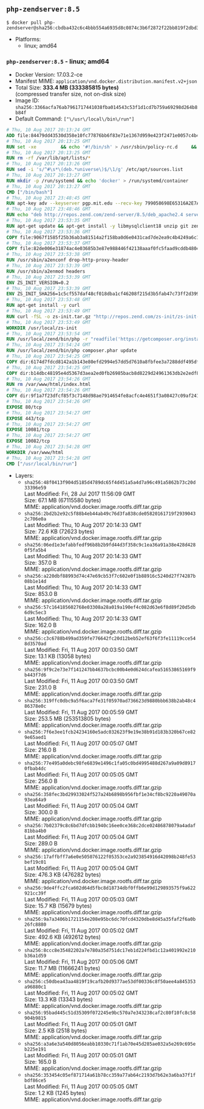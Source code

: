 ## `php-zendserver:8.5`

```console
$ docker pull php-zendserver@sha256:cbdba432c6c4bbb554a6935d8c0874c3b6f2872f22bb819f2dbd3e8b2e39ed04
```

-	Platforms:
	-	linux; amd64

### `php-zendserver:8.5` - linux; amd64

-	Docker Version: 17.03.2-ce
-	Manifest MIME: `application/vnd.docker.distribution.manifest.v2+json`
-	Total Size: **333.4 MB (333385815 bytes)**  
	(compressed transfer size, not on-disk size)
-	Image ID: `sha256:3366acfa76ab7961717441038fba014543c53f1d1cd7b759a69298d264b8b84f`
-	Default Command: `["\/usr\/local\/bin\/run"]`

```dockerfile
# Thu, 10 Aug 2017 20:13:24 GMT
ADD file:84479dd43530d358e10fc77876bb6f83e71e1367d959e423f2471e0057c4b424 in / 
# Thu, 10 Aug 2017 20:13:25 GMT
RUN set -xe 		&& echo '#!/bin/sh' > /usr/sbin/policy-rc.d 	&& echo 'exit 101' >> /usr/sbin/policy-rc.d 	&& chmod +x /usr/sbin/policy-rc.d 		&& dpkg-divert --local --rename --add /sbin/initctl 	&& cp -a /usr/sbin/policy-rc.d /sbin/initctl 	&& sed -i 's/^exit.*/exit 0/' /sbin/initctl 		&& echo 'force-unsafe-io' > /etc/dpkg/dpkg.cfg.d/docker-apt-speedup 		&& echo 'DPkg::Post-Invoke { "rm -f /var/cache/apt/archives/*.deb /var/cache/apt/archives/partial/*.deb /var/cache/apt/*.bin || true"; };' > /etc/apt/apt.conf.d/docker-clean 	&& echo 'APT::Update::Post-Invoke { "rm -f /var/cache/apt/archives/*.deb /var/cache/apt/archives/partial/*.deb /var/cache/apt/*.bin || true"; };' >> /etc/apt/apt.conf.d/docker-clean 	&& echo 'Dir::Cache::pkgcache ""; Dir::Cache::srcpkgcache "";' >> /etc/apt/apt.conf.d/docker-clean 		&& echo 'Acquire::Languages "none";' > /etc/apt/apt.conf.d/docker-no-languages 		&& echo 'Acquire::GzipIndexes "true"; Acquire::CompressionTypes::Order:: "gz";' > /etc/apt/apt.conf.d/docker-gzip-indexes 		&& echo 'Apt::AutoRemove::SuggestsImportant "false";' > /etc/apt/apt.conf.d/docker-autoremove-suggests
# Thu, 10 Aug 2017 20:13:25 GMT
RUN rm -rf /var/lib/apt/lists/*
# Thu, 10 Aug 2017 20:13:26 GMT
RUN sed -i 's/^#\s*\(deb.*universe\)$/\1/g' /etc/apt/sources.list
# Thu, 10 Aug 2017 20:13:27 GMT
RUN mkdir -p /run/systemd && echo 'docker' > /run/systemd/container
# Thu, 10 Aug 2017 20:13:27 GMT
CMD ["/bin/bash"]
# Thu, 10 Aug 2017 23:48:45 GMT
RUN apt-key adv --keyserver pgp.mit.edu --recv-key 799058698E65316A2E7A4FF42EAE1437F7D2C623
# Thu, 10 Aug 2017 23:48:46 GMT
RUN echo "deb http://repos.zend.com/zend-server/8.5/deb_apache2.4 server non-free" >> /etc/apt/sources.list.d/zend-server.list
# Thu, 10 Aug 2017 23:53:35 GMT
RUN apt-get update && apt-get install -y libmysqlclient18 unzip git zend-server-php-5.6 && /usr/local/zend/bin/zendctl.sh stop
# Thu, 10 Aug 2017 23:53:36 GMT
COPY file:9067f1585f25b36ab3a81514a2f158ba0d6e0431cad7de2ea9c4b4249a6c134f in /etc/ 
# Thu, 10 Aug 2017 23:53:37 GMT
COPY file:82de006e31874ac4e03685b3e87e988446f42138aaaf0fc5faad9cddb48040ba in /etc/apache2/conf-available 
# Thu, 10 Aug 2017 23:53:38 GMT
RUN /usr/sbin/a2enconf drop-http-proxy-header
# Thu, 10 Aug 2017 23:53:39 GMT
RUN /usr/sbin/a2enmod headers
# Thu, 10 Aug 2017 23:53:39 GMT
ENV ZS_INIT_VERSION=0.2
# Thu, 10 Aug 2017 23:53:39 GMT
ENV ZS_INIT_SHA256=1c5cf557daf48cf018dba1cf46208f215d3b5fab47c73ff2d39988581ebd6932
# Thu, 10 Aug 2017 23:53:48 GMT
RUN apt-get install -y curl
# Thu, 10 Aug 2017 23:53:49 GMT
RUN curl -fSL -o zs-init.tar.gz "http://repos.zend.com/zs-init/zs-init-docker-${ZS_INIT_VERSION}.tar.gz"     && echo "${ZS_INIT_SHA256} *zs-init.tar.gz" | sha256sum -c -     && mkdir /usr/local/zs-init     && tar xzf zs-init.tar.gz --strip-components=1 -C /usr/local/zs-init     && rm zs-init.tar.gz
# Thu, 10 Aug 2017 23:53:49 GMT
WORKDIR /usr/local/zs-init
# Thu, 10 Aug 2017 23:53:54 GMT
RUN /usr/local/zend/bin/php -r "readfile('https://getcomposer.org/installer');" | /usr/local/zend/bin/php
# Thu, 10 Aug 2017 23:54:24 GMT
RUN /usr/local/zend/bin/php composer.phar update
# Thu, 10 Aug 2017 23:54:25 GMT
COPY dir:6174d7fdcd8142a1b143e80efd2994e57dd5d7610a8fbfee3a7288ddf495dfdf in /usr/local/bin 
# Thu, 10 Aug 2017 23:54:25 GMT
COPY dir:b14dbc48195e4d5367d3aea2ed0fb26985bacb8d8229d24961363db2e2edf8f0 in /usr/local/zend/var/plugins/ 
# Thu, 10 Aug 2017 23:54:26 GMT
RUN rm /var/www/html/index.html
# Thu, 10 Aug 2017 23:54:26 GMT
COPY dir:9f1a7f23dfcf85f3c7148d98ae7914654fe8acfc4e4651f3a08427c09af24198 in /var/www/html 
# Thu, 10 Aug 2017 23:54:26 GMT
EXPOSE 80/tcp
# Thu, 10 Aug 2017 23:54:27 GMT
EXPOSE 443/tcp
# Thu, 10 Aug 2017 23:54:27 GMT
EXPOSE 10081/tcp
# Thu, 10 Aug 2017 23:54:27 GMT
EXPOSE 10082/tcp
# Thu, 10 Aug 2017 23:54:28 GMT
WORKDIR /var/www/html
# Thu, 10 Aug 2017 23:54:28 GMT
CMD ["/usr/local/bin/run"]
```

-	Layers:
	-	`sha256:48f0413f904d5185d4789dc65f4d451a5a4d7a96c491a5862b73c20d33396e59`  
		Last Modified: Fri, 28 Jul 2017 11:56:09 GMT  
		Size: 67.1 MB (67115580 bytes)  
		MIME: application/vnd.docker.image.rootfs.diff.tar.gzip
	-	`sha256:2bd2b2e92c5f88b4eb44ab49c76d3fa838cde05820161719f29390432c706e0a`  
		Last Modified: Thu, 10 Aug 2017 20:14:33 GMT  
		Size: 72.6 KB (72623 bytes)  
		MIME: application/vnd.docker.image.rootfs.diff.tar.gzip
	-	`sha256:06ed1e3efabbfedf96b8b2b9fd44d3f358c9c1ea36a91a38e428d4280f5fa5b4`  
		Last Modified: Thu, 10 Aug 2017 20:14:33 GMT  
		Size: 357.0 B  
		MIME: application/vnd.docker.image.rootfs.diff.tar.gzip
	-	`sha256:a220dbf88993d74c47e69cb53f7c602e0f1b88916c5240d27f74287b08b1e14d`  
		Last Modified: Thu, 10 Aug 2017 20:14:33 GMT  
		Size: 853.0 B  
		MIME: application/vnd.docker.image.rootfs.diff.tar.gzip
	-	`sha256:57c164185602768e03308a28a019a190ef4c082d63e6f8d89f20d5db6d9c5ec3`  
		Last Modified: Thu, 10 Aug 2017 20:14:33 GMT  
		Size: 162.0 B  
		MIME: application/vnd.docker.image.rootfs.diff.tar.gzip
	-	`sha256:c3c6788b499ad359fe776642fc20d12beb52ef63f6f3fe11119cce548d3570ad`  
		Last Modified: Fri, 11 Aug 2017 00:03:50 GMT  
		Size: 13.1 KB (13058 bytes)  
		MIME: application/vnd.docker.image.rootfs.diff.tar.gzip
	-	`sha256:9f9c2e73e7f141247bb4637bcbc00b4e0d624dcafea51653865169f9b443f7d6`  
		Last Modified: Fri, 11 Aug 2017 00:03:50 GMT  
		Size: 231.0 B  
		MIME: application/vnd.docker.image.rootfs.diff.tar.gzip
	-	`sha256:319ffc0dbc9a5f6aca7fe31f05970ad736623d9880bbb638b2ab48c486378e0c`  
		Last Modified: Fri, 11 Aug 2017 00:05:59 GMT  
		Size: 253.5 MB (253513805 bytes)  
		MIME: application/vnd.docker.image.rootfs.diff.tar.gzip
	-	`sha256:7f6e3ee1fcb24234160e5adc032623f9e19e38b91d183b320b67ce829e65aed1`  
		Last Modified: Fri, 11 Aug 2017 00:05:07 GMT  
		Size: 216.0 B  
		MIME: application/vnd.docker.image.rootfs.diff.tar.gzip
	-	`sha256:77e495a0debc98fe6839e1496c1fa05c0bd4995488d267a9a09d89170fbab4dc`  
		Last Modified: Fri, 11 Aug 2017 00:05:05 GMT  
		Size: 256.0 B  
		MIME: application/vnd.docker.image.rootfs.diff.tar.gzip
	-	`sha256:358fec3bd29933024f527a24b6898b956fbf1e34cf8bc9220a49070a93ea64a9`  
		Last Modified: Fri, 11 Aug 2017 00:05:04 GMT  
		Size: 300.0 B  
		MIME: application/vnd.docker.image.rootfs.diff.tar.gzip
	-	`sha256:7b02379c8c6bd7dfcbb1940c16ee0ce368c2dce02486878079a4adaf81bba4b0`  
		Last Modified: Fri, 11 Aug 2017 00:05:04 GMT  
		Size: 289.0 B  
		MIME: application/vnd.docker.image.rootfs.diff.tar.gzip
	-	`sha256:17affbff7a6e0e505076122f05353ce2a923854916d42098b248fe53bef19c01`  
		Last Modified: Fri, 11 Aug 2017 00:05:04 GMT  
		Size: 476.3 KB (476282 bytes)  
		MIME: application/vnd.docker.image.rootfs.diff.tar.gzip
	-	`sha256:9de4ffc2fca602d64d5fbc8d18734dbf0ffb6e99d129893575f9a622921cc39f`  
		Last Modified: Fri, 11 Aug 2017 00:05:03 GMT  
		Size: 15.7 KB (15679 bytes)  
		MIME: application/vnd.docker.image.rootfs.diff.tar.gzip
	-	`sha256:9a7a3406b1721154e208e95bc6dc70fcd4320dbe8d45a35faf2f6a0b26fc8880`  
		Last Modified: Fri, 11 Aug 2017 00:05:02 GMT  
		Size: 492.6 KB (492612 bytes)  
		MIME: application/vnd.docker.image.rootfs.diff.tar.gzip
	-	`sha256:8ccc8e35482202a7e780a35d751dc17eb1d224fbd1c12a401992e210b36a1d59`  
		Last Modified: Fri, 11 Aug 2017 00:05:06 GMT  
		Size: 11.7 MB (11666241 bytes)  
		MIME: application/vnd.docker.image.rootfs.diff.tar.gzip
	-	`sha256:c50dbea43aa4819f19cafb20d9377ae53df00336c8f50aee4a845353a96880c1`  
		Last Modified: Fri, 11 Aug 2017 00:05:02 GMT  
		Size: 13.3 KB (13343 bytes)  
		MIME: application/vnd.docker.image.rootfs.diff.tar.gzip
	-	`sha256:95bad445c51d35309f072245e9bc570a7e343238caf2c80f10fc8c58904b9815`  
		Last Modified: Fri, 11 Aug 2017 00:05:01 GMT  
		Size: 2.5 KB (2518 bytes)  
		MIME: application/vnd.docker.image.rootfs.diff.tar.gzip
	-	`sha256:a3a6e3a540d8056eabb10330c71f1ab70e45d285ae032a5e269c695eb225e191`  
		Last Modified: Fri, 11 Aug 2017 00:05:01 GMT  
		Size: 165.0 B  
		MIME: application/vnd.docker.image.rootfs.diff.tar.gzip
	-	`sha256:353454c05ef871714a61b78cc359a77ab64c2193d7b62e3a6ba37f1fbdf86ce5`  
		Last Modified: Fri, 11 Aug 2017 00:05:05 GMT  
		Size: 1.2 KB (1245 bytes)  
		MIME: application/vnd.docker.image.rootfs.diff.tar.gzip
